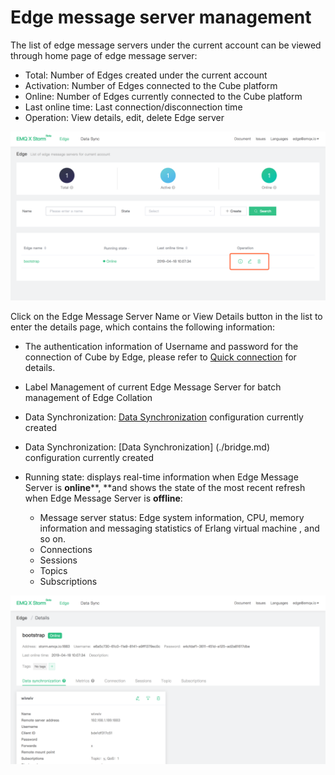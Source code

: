 # Edge message server management

The  list of edge message servers under the current account  can be viewed through home page of edge message server:

- Total: Number of Edges created under the current account
- Activation: Number of Edges connected to the Cube platform
- Online: Number of Edges currently connected to the Cube platform
- Last online time: Last connection/disconnection time
- Operation: View details, edit, delete Edge server

![image-20190418181022614](../_assets/image-20190418181022614.png)



Click on the Edge Message Server Name or View Details button in the list to enter the details page, which contains the following information:

- The authentication information of Username and password for the connection of Cube by Edge, please refer to [Quick connection](./connect_strom.md) for details.
- Label Management of current Edge Message Server  for batch management of Edge Collation
- Data Synchronization: [Data Synchronization](./bridge.md) configuration currently created

- Data Synchronization: [Data Synchronization] (./bridge.md) configuration currently created
- Running state:  displays real-time information when Edge Message Server is **online****, **and  shows the state of the most recent refresh when Edge Message Server is **offline**:
   - Message server status: Edge system information, CPU, memory information and messaging statistics of Erlang virtual machine , and so on.
   - Connections
   - Sessions
   - Topics
   - Subscriptions

![image-20190418181131176](../_assets/image-20190418181131176.png)

